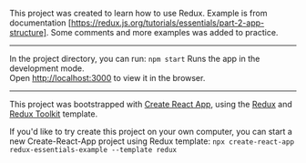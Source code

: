 This project was created to learn how to use Redux. Example is from documentation [https://redux.js.org/tutorials/essentials/part-2-app-structure].
Some comments and more examples was added to practice.

---

In the project directory, you can run: `npm start`
Runs the app in the development mode.<br />
Open [http://localhost:3000](http://localhost:3000) to view it in the browser.

---

This project was bootstrapped with [Create React App](https://github.com/facebook/create-react-app), using the [Redux](https://redux.js.org/) and [Redux Toolkit](https://redux-toolkit.js.org/) template.

If you'd like to try create this project on your own computer, you can start a new Create-React-App project using Redux template:
`npx create-react-app redux-essentials-example --template redux`
